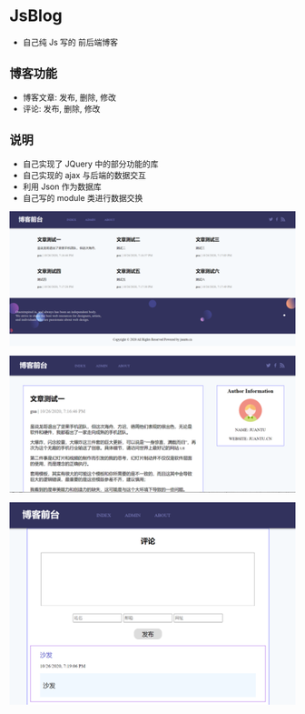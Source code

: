 # JsBlog
- 自己纯 Js 写的 前后端博客
## 博客功能
- 博客文章: 发布, 删除, 修改
- 评论: 发布, 删除, 修改
## 说明
- 自己实现了 JQuery 中的部分功能的库
- 自己实现的 ajax 与后端的数据交互
- 利用 Json 作为数据库
- 自己写的 module 类进行数据交换

![image](https://github.com/artisanbox/JsBlog/blob/main/demoImage/index.png)

![image](https://github.com/artisanbox/JsBlog/blob/main/demoImage/article.png)

![image](https://github.com/artisanbox/JsBlog/blob/main/demoImage/comment.png)
